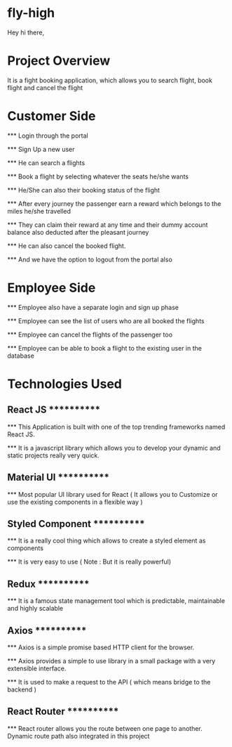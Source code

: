 # fly-high

Hey 
hi there, 

# Project Overview 

It is a fight booking application, which allows you to search flight, book flight and cancel the flight

# Customer Side

*** Login through the portal

*** Sign Up a new user

*** He can search a flights

*** Book a flight by selecting whatever the seats he/she wants

*** He/She can also their booking status of the flight

*** After every journey the passenger earn a reward which belongs to the miles he/she travelled

*** They can claim their reward at any time and their dummy account balance also deducted 
after the pleasant journey

*** He can also cancel the booked flight.

*** And we have the option to logout from the portal also

# Employee Side

*** Employee also have a separate login and sign up phase

*** Employee can see the list of users who are all booked the flights

*** Employee can cancel the flights of the passenger too

*** Employee can be able to book a flight to the existing user in the database

# Technologies Used

React JS **********
-------------------

*** This Application is built with one of the top trending frameworks named React JS.

*** It is a javascript library which allows you to develop your dynamic and static projects really very quick.

Material UI **********
----------------------

*** Most popular UI library used for React ( It allows you to Customize or use the existing components in a flexible way )

Styled Component **********
---------------------------

*** It is a really cool thing which allows to create a styled element as components

*** It is very easy to use ( Note : But it is really powerful)

Redux **********
-----------------

*** It is a famous state management tool which is predictable, maintainable and highly scalable

Axios **********
----------------

*** Axios is a simple promise based HTTP client for the browser.

*** Axios provides a simple to use library in a small package with a very extensible interface.

*** It is used to make a request to the API ( which means bridge to the backend )

React Router **********
-----------------------

*** React router allows you the route between one page to another. Dynamic route path also integrated in this project

